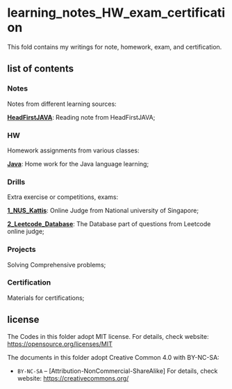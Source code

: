 # learning_notes_HW_exam_certification

This fold contains my writings for note, homework, exam, and certification. 

## list of contents

### Notes

Notes from different learning sources:

**[HeadFirstJAVA](./Notes/HeadFirstJAVA)**: Reading note from HeadFirstJAVA;

### HW

Homework assignments from various classes:

**[Java](./HW/Java)**: Home work for the Java language learning;

### Drills

Extra exercise or competitions, exams:

**[1_NUS_Kattis](./Drills/1_NUS_Kattis)**: Online Judge from National university of Singapore;

**[2_Leetcode_Database](./Drills/2_Leetcode_DB)**: The Database part of questions from Leetcode online judge;

### Projects

Solving Comprehensive problems;

### Certification

Materials for certifications;



## license

The Codes in this folder adopt MIT license.
For details, check website: https://opensource.org/licenses/MIT

The documents in this folder adopt Creative Common 4.0 with BY-NC-SA:
* `BY-NC-SA` – [Attribution-NonCommercial-ShareAlike]
For details, check website: https://creativecommons.org/

